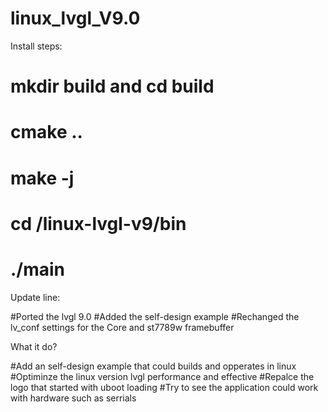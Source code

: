 # linux_lvgl_V9.0

Install steps:

 # mkdir build and cd build
 # cmake ..
 # make -j
 # cd /linux-lvgl-v9/bin
 # ./main



Update line:

 #Ported the lvgl 9.0 
 #Added the self-design example
 #Rechanged the lv_conf settings for the Core and st7789w framebuffer

What it do?

 #Add an self-design example that could builds and opperates in linux
 #Optiminze the linux version lvgl performance and effective
 #Repalce the logo that started with uboot loading
 #Try to see the application could work with hardware such as serrials 

